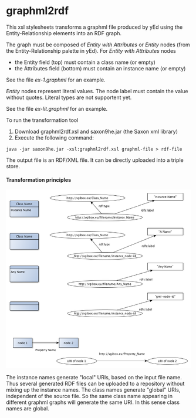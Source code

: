 # graphml2rdf

This xsl stylesheets transforms a graphml file produced by yEd using the Entity-Relationship elements into an RDF graph.

The graph must be composed of _Entity with Attributes_ or _Entity_ nodes (from the Entity-Relationship palette in yEd). For _Entity with Attributes_ nodes

  - the Entity field (top) must contain a class name (or empty)
  - the Attributes field (bottom) must contain an instance name (or empty)

See the file _ex-1.graphml_ for an example.

_Entity_ nodes represent literal values. The node label must contain the value without quotes. Literal types are not supportent yet.

See the file _ex-lit.graphml_ for an example.
  
To run the transformation tool

  1. Download graphml2rdf.xsl and saxon9he.jar (the Saxon xml library)
  2. Execute the following command:

    java -jar saxon9he.jar -xsl:graphml2rdf.xsl graphml-file > rdf-file
   
The output file is an RDF/XML file. It can be directly uploaded into a triple store.

#### Transformation principles

 ![transformation principles](graphml2rdf_Principles.png)

The instance names generate "local" URIs, based on the input file name.  Thus several generated RDF files can be uploaded to a repository without mixing up the instance names. The class names generate "global" URIs, independent of the source file. So the same class name appearing in different graphml graphs will generate the same URI. In this sense class names are global.
